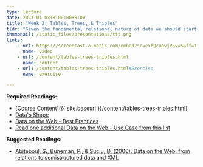 ```yaml
---
type: lecture
date: 2023-04-03T8:00:00+8:00
title: "Week 2: Tables, Trees, & Triples"
tldr: "Given the fundamental relational nature of data we should start the course off by thinking about how to make decisions about ways data should be represented and made accessible to users."
thumbnail: /static_files/presentations/ttt.png
links:
    - url: https://screencast-o-matic.com/embed?sc=cYfQcuavjV&v=5&ff=1
      name: video
    - url: /content/tables-trees-triples.html
      name: content
    - url: /content/tables-trees-triples.html#Exercise
      name: exercise

---
```

**Required Readings:**
- [Course Content]({{ site.baseurl }}/content/tables-trees-triples.html)
- [Data's Shape](https://katiekodes.com/intro-xml-json-2/)
- [Data on the Web - Best Practices](https://www.w3.org/TR/dwbp/)
- [Read one additional Data on the Web - Use Case from this list](https://www.w3.org/TR/dwbp-ucr/)

**Suggested Readings:**
- [Abiteboul, S., Buneman, P., & Suciu, D. (2000). Data on the Web: from relations to semistructured data and XML](https://github.com/norlab/LIS-546-SPR2021/raw/master/content/readings/Data-on-the-Web-Skeleton.pdf)
